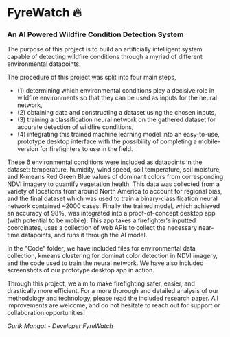 # FyreWatch :fire:
### An AI Powered Wildfire Condition Detection System 

The purpose of this project is to build an artificially intelligent system capable of detecting wildfire conditions through a myriad of different environmental datapoints. 

The procedure of this project was split into four main steps, 
* (1) determining which environmental conditions play a decisive role in wildfire environments so that they can be used as inputs for the neural network, 
* (2) obtaining data and constructing a dataset using the chosen inputs,  
* (3) training a classification neural network on the gathered dataset for accurate detection of wildfire conditions, 
* (4) integrating this trained machine learning model into an easy-to-use, prototype desktop interface with the possibility of completing a mobile-version for firefighters to use in the field. 

These 6 environmental conditions were included as datapoints in the dataset: temperature, humidity, wind speed, soil temperature, soil moisture, and K-means Red Green Blue values of dominant colors from corresponding NDVI imagery to quantify vegetation health. 
This data was collected from a variety of locations from around North America to account for regional bias, and the final dataset which was used to train a binary-classification neural network contained ~2000 cases. Finally the trained model, which achieved an accuracy of 98%, was integrated into
a proof-of-concept desktop app (with potential to be mobile). This app takes a firefighter's inputted coordinates, uses a collection of web APIs to collect the necessary near-time datapoints, and runs it through the AI model. 

In the "Code" folder, we have included files for environmental data collection, kmeans clustering for dominat color detection in NDVI imagery, and the code used to train the neural network. We have also included screenshots of our prototype desktop app in action. 

Through this project, we aim to make firefighting safer, easier, and drastically more efficient. For a more thorough and detailed analysis of our methodology and technology, please read the included research paper. All improvements are welcome, and do not hesitate to reach out for support or collaboration opportunities!



*Gurik Mangat - Developer FyreWatch*
